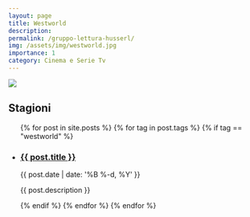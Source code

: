 ```yaml
---
layout: page
title: Westworld
description: 
permalink: /gruppo-lettura-husserl/
img: /assets/img/westworld.jpg
importance: 1
category: Cinema e Serie Tv
---
```


<div class="container-fluid">
  <div class="row">
      <div class="col-sm mt-3 mt-md-0">
          <img class="img-fluid rounded z-depth-1" src="{{ '/assets/img/westworld.jpg' | relative_url }}"  class="img-fluid" />
      </div>
  </div>
</div>

<p>
</p>

## Stagioni

<div class="post">

  
  <ul class="post-list">
    {% for post in site.posts %}
    {% for tag in post.tags %}
    {% if tag == "westworld" %}
        <li>
        <h3><a class="post-title" href="{{ post.url | prepend: site.baseurl }}">{{ post.title }}</a></h3>
        <p class="post-meta">{{ post.date | date: '%B %-d, %Y' }}</p>
        <p>{{ post.description }}</p>
        </li>
    {% endif %}
    {% endfor %}
    {% endfor %}
  </ul>

</div>
